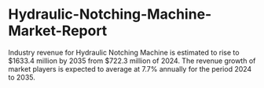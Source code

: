 # Hydraulic-Notching-Machine-Market-Report
Industry revenue for Hydraulic Notching Machine is estimated to rise to $1633.4 million by 2035 from $722.3 million of 2024. The revenue growth of market players is expected to average at 7.7% annually for the period 2024 to 2035.
